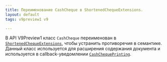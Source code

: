 ```yaml
---
title: Переименование CashCheque в ShortenedChequeExtensions.
layout: default
tags: v9preview1 v9

---
```


В API V9Preview1 класс `CashCheque` переименован в [`ShortenedChequeExtensions`](https://iiko.github.io/front.api.sdk/v9/html/T_Resto_Front_Api_Data_Cheques_ShortenedChequeExtensions.htm), чтобы устранить противоречия в семантике. Данный класс используется для расширения содержания документа и используется в callback-уведомлении [`CashChequePrinting`](https://iiko.github.io/front.api.sdk/v9/html/P_Resto_Front_Api_INotificationService_CashChequePrinting.htm). 
